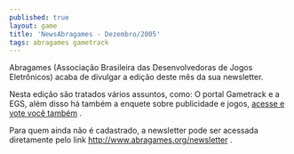 ```yaml
---
published: true
layout: game
title: 'NewsAbragames - Dezembro/2005'
tags: abragames gametrack
---
```

Abragames (Associação Brasileira das Desenvolvedoras de Jogos Eletrônicos) acaba de divulgar a edição deste mês da sua newsletter.

Nesta edição são tratados vários assuntos, como: O portal Gametrack e a EGS, além disso há também a enquete sobre publicidade e jogos, <a href="http://www.abragames.org/newsletter/enquete/?enquete=12" target="_blank">acesse e vote você também</a>
.

Para quem ainda não é cadastrado, a newsletter pode ser acessada diretamente pelo link <a href="http://www.abragames.org/newsletter" target="_blank">http://www.abragames.org/newsletter</a>
.</p>
